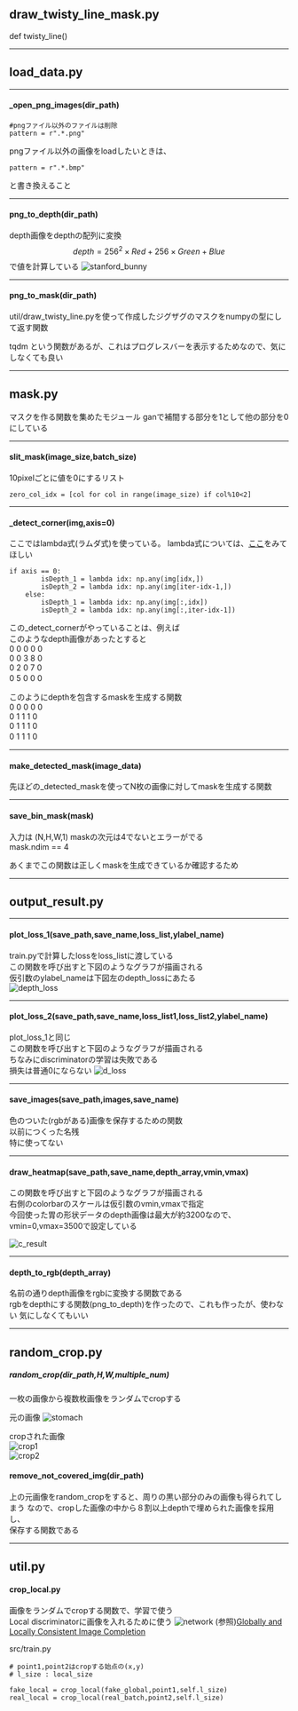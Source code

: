 ## draw_twisty_line_mask.py

def twisty_line()

---
## load_data.py

---
#### \_open_png_images(dir_path)
```
#pngファイル以外のファイルは削除
pattern = r".*.png"
```
pngファイル以外の画像をloadしたいときは、
```
pattern = r".*.bmp"
```
と書き換えること

---
#### png_to_depth(dir_path)
depth画像をdepthの配列に変換
$$
depth=256^2 \times Red+256 \times Green+Blue
$$
で値を計算している
![stanford_bunny](image_repository/bunny_1.png)  

---
#### png_to_mask(dir_path)
util/draw_twisty_line.pyを使って作成したジグザグのマスクをnumpyの型にして返す関数

tqdm という関数があるが、これはプログレスバーを表示するためなので、気にしなくても良い


---

## mask.py
マスクを作る関数を集めたモジュール
ganで補間する部分を1として他の部分を0にしている　

---
#### slit_mask(image_size,batch_size)

10pixelごとに値を0にするリスト
```
zero_col_idx = [col for col in range(image_size) if col%10<2]
```

---

#### \_detect\_corner(img,axis=0)

ここではlambda式(ラムダ式)を使っている。
lambda式については、[ここ](https://www.sejuku.net/blog/23677)をみてほしい
```
if axis == 0:
        isDepth_1 = lambda idx: np.any(img[idx,])
        isDepth_2 = lambda idx: np.any(img[iter-idx-1,])
    else:
        isDepth_1 = lambda idx: np.any(img[:,idx])
        isDepth_2 = lambda idx: np.any(img[:,iter-idx-1])
```

この_detect_cornerがやっていることは、例えば  
このようなdepth画像があったとすると  
0 0 0 0 0   
0 0 3 8 0  
0 2 0 7 0  
0 5 0 0 0　　

このようにdepthを包含するmaskを生成する関数  
0 0 0 0 0   
0 1 1 1 0  
0 1 1 1 0  
0 1 1 1 0　　

---
#### make_detected_mask(image_data)

先ほどの_detected_maskを使ってN枚の画像に対してmaskを生成する関数

---
#### save_bin_mask(mask)
入力は (N,H,W,1)
maskの次元は4でないとエラーがでる  
mask.ndim == 4

あくまでこの関数は正しくmaskを生成できているか確認するため

---
## output_result.py

---
#### plot_loss_1(save_path,save_name,loss_list,ylabel_name)
train.pyで計算したlossをloss_listに渡している    
この関数を呼び出すと下図のようなグラフが描画される  
仮引数のylabel_nameは下図左のdepth_lossにあたる  
![depth_loss](image_repository/depth_loss.png)


---
#### plot_loss_2(save_path,save_name,loss_list1,loss_list2,ylabel_name)
plot_loss_1と同じ  
この関数を呼び出すと下図のようなグラフが描画される  
ちなみにdiscriminatorの学習は失敗である  
損失は普通0にならない
![d_loss](image_repository/d_loss.png)

---
#### save_images(save_path,images,save_name)
色のついた(rgbがある)画像を保存するための関数  
以前につくった名残  
特に使ってない

---
#### draw_heatmap(save_path,save_name,depth_array,vmin,vmax)
この関数を呼び出すと下図のようなグラフが描画される  
右側のcolorbarのスケールは仮引数のvmin,vmaxで指定  
今回使った胃の形状データのdepth画像は最大が約3200なので、vmin=0,vmax=3500で設定している  

![c_result](image_repository/c_result30000_1.png)

---

#### depth_to_rgb(depth_array)

名前の通りdepth画像をrgbに変換する関数である  
rgbをdepthにする関数(png_to_depth)を作ったので、これも作ったが、使わない
気にしなくてもいい

---

## random_crop.py

##### random_crop(dir_path,H,W,multiple_num)
一枚の画像から複数枚画像をランダムでcropする

元の画像
![stomach](image_repository/0000-3b.bmp)

cropされた画像  
![crop1](image_repository/crop_0.png)  
![crop2](image_repository/crop_1.png)

#### remove_not_covered_img(dir_path)
上の元画像をrandom_cropをすると、周りの黒い部分のみの画像も得られてしまう
なので、cropした画像の中から８割以上depthで埋められた画像を採用し、  
保存する関数である


----
## util.py

#### crop_local.py

画像をランダムでcropする関数で、学習で使う  
Local discriminatorに画像を入れるために使う
![network](image_repository/glcic_network.png)
(参照)[Globally and Locally Consistent Image Completion](http://iizuka.cs.tsukuba.ac.jp/projects/completion/data/completion_sig2017.pdf)

src/train.py
```
# point1,point2はcropする始点の(x,y)
# l_size : local_size 

fake_local = crop_local(fake_global,point1,self.l_size)
real_local = crop_local(real_batch,point2,self.l_size)
```
